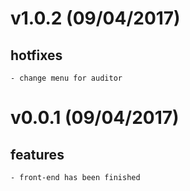 v1.0.2 (09/04/2017)
===================
## hotfixes
    - change menu for auditor

v0.0.1 (09/04/2017)
===================
## features
    - front-end has been finished
